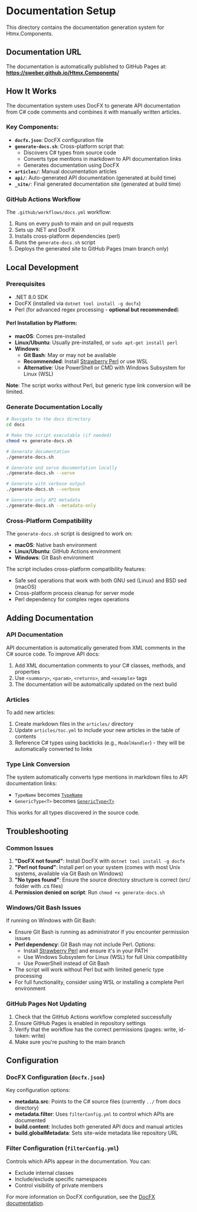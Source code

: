 # Documentation Setup

This directory contains the documentation generation system for Htmx.Components.

## Documentation URL

The documentation is automatically published to GitHub Pages at:
**https://sweber.github.io/Htmx.Components/**

## How It Works

The documentation system uses DocFX to generate API documentation from C# code comments and combines it with manually written articles.

### Key Components:

- **`docfx.json`**: DocFX configuration file
- **`generate-docs.sh`**: Cross-platform script that:
  - Discovers C# types from source code
  - Converts type mentions in markdown to API documentation links
  - Generates documentation using DocFX
- **`articles/`**: Manual documentation articles
- **`api/`**: Auto-generated API documentation (generated at build time)
- **`_site/`**: Final generated documentation site (generated at build time)

### GitHub Actions Workflow

The `.github/workflows/docs.yml` workflow:
1. Runs on every push to main and on pull requests
2. Sets up .NET and DocFX
3. Installs cross-platform dependencies (perl)
4. Runs the `generate-docs.sh` script
5. Deploys the generated site to GitHub Pages (main branch only)

## Local Development

### Prerequisites

- .NET 8.0 SDK
- DocFX (installed via `dotnet tool install -g docfx`)
- Perl (for advanced regex processing - **optional but recommended**)

#### Perl Installation by Platform:

- **macOS**: Comes pre-installed
- **Linux/Ubuntu**: Usually pre-installed, or `sudo apt-get install perl`
- **Windows**: 
  - **Git Bash**: May or may not be available
  - **Recommended**: Install [Strawberry Perl](https://strawberryperl.com/) or use WSL
  - **Alternative**: Use PowerShell or CMD with Windows Subsystem for Linux (WSL)

**Note**: The script works without Perl, but generic type link conversion will be limited.

### Generate Documentation Locally

```bash
# Navigate to the docs directory
cd docs

# Make the script executable (if needed)
chmod +x generate-docs.sh

# Generate documentation
./generate-docs.sh

# Generate and serve documentation locally
./generate-docs.sh --serve

# Generate with verbose output
./generate-docs.sh --verbose

# Generate only API metadata
./generate-docs.sh --metadata-only
```

### Cross-Platform Compatibility

The `generate-docs.sh` script is designed to work on:
- **macOS**: Native bash environment
- **Linux/Ubuntu**: GitHub Actions environment
- **Windows**: Git Bash environment

The script includes cross-platform compatibility features:
- Safe sed operations that work with both GNU sed (Linux) and BSD sed (macOS)
- Cross-platform process cleanup for server mode
- Perl dependency for complex regex operations

## Adding Documentation

### API Documentation
API documentation is automatically generated from XML comments in the C# source code. To improve API docs:
1. Add XML documentation comments to your C# classes, methods, and properties
2. Use `<summary>`, `<param>`, `<returns>`, and `<example>` tags
3. The documentation will be automatically updated on the next build

### Articles
To add new articles:
1. Create markdown files in the `articles/` directory
2. Update `articles/toc.yml` to include your new articles in the table of contents
3. Reference C# types using backticks (e.g., `ModelHandler`) - they will be automatically converted to links

### Type Link Conversion
The system automatically converts type mentions in markdown files to API documentation links:
- `TypeName` becomes [`TypeName`](../../api/Namespace.TypeName.html)
- `GenericType<T>` becomes [`GenericType<T>`](../../api/Namespace.GenericType-1.html)

This works for all types discovered in the source code.

## Troubleshooting

### Common Issues

1. **"DocFX not found"**: Install DocFX with `dotnet tool install -g docfx`
2. **"Perl not found"**: Install perl on your system (comes with most Unix systems, available via Git Bash on Windows)
3. **"No types found"**: Ensure the source directory structure is correct (src/ folder with .cs files)
4. **Permission denied on script**: Run `chmod +x generate-docs.sh`

### Windows/Git Bash Issues

If running on Windows with Git Bash:
- Ensure Git Bash is running as administrator if you encounter permission issues
- **Perl dependency**: Git Bash may not include Perl. Options:
  - Install [Strawberry Perl](https://strawberryperl.com/) and ensure it's in your PATH
  - Use Windows Subsystem for Linux (WSL) for full Unix compatibility
  - Use PowerShell instead of Git Bash
- The script will work without Perl but with limited generic type processing
- For full functionality, consider using WSL or installing a complete Perl environment

### GitHub Pages Not Updating

1. Check that the GitHub Actions workflow completed successfully
2. Ensure GitHub Pages is enabled in repository settings
3. Verify that the workflow has the correct permissions (pages: write, id-token: write)
4. Make sure you're pushing to the main branch

## Configuration

### DocFX Configuration (`docfx.json`)

Key configuration options:
- **metadata.src**: Points to the C# source files (currently `../` from docs directory)
- **metadata.filter**: Uses `filterConfig.yml` to control which APIs are documented
- **build.content**: Includes both generated API docs and manual articles
- **build.globalMetadata**: Sets site-wide metadata like repository URL

### Filter Configuration (`filterConfig.yml`)

Controls which APIs appear in the documentation. You can:
- Exclude internal classes
- Include/exclude specific namespaces
- Control visibility of private members

For more information on DocFX configuration, see the [DocFX documentation](https://dotnet.github.io/docfx/).
